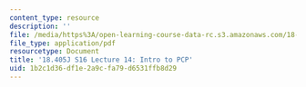 ```yaml
---
content_type: resource
description: ''
file: /media/https%3A/open-learning-course-data-rc.s3.amazonaws.com/18-405j-advanced-complexity-theory-spring-2016/1b2c1d36df1e2a9cfa79d6531ffb8d29_MIT18_405JS16_IntroPCP.pdf
file_type: application/pdf
resourcetype: Document
title: '18.405J S16 Lecture 14: Intro to PCP'
uid: 1b2c1d36-df1e-2a9c-fa79-d6531ffb8d29
---
```

